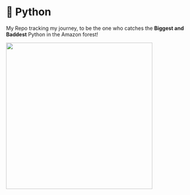 # 🐍 Python 
My Repo tracking my journey, to be the one who catches the **Biggest and Baddest** Python in the Amazon forest!

<img src="https://www.financialexpress.com/wp-content/uploads/2024/02/david-clode-vec5yfUvCGs-unsplash-1.jpg" width="400">
